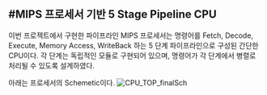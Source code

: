 #MIPS 프로세서 기반 5 Stage Pipeline CPU
---

이번 프로젝트에서 구현한 파이프라인 MIPS 프로세서는 명령어를 Fetch, Decode, Execute,
Memory Access, WriteBack 하는 5 단계 파이프라인으로 구성된 간단한 CPU이다. 각 단계는 독립적인 모듈로 구현되어 있으며, 명령어가 각 단계에서 병렬로 처리될 수 있도록 설계하였다.

아래는 프로세서의 Schemetic이다.
![CPU_TOP_finalSch](https://github.com/eugene-soongsil/Project_CPU/assets/163282235/67132849-565a-4cf8-be47-e375f71c50e9)
